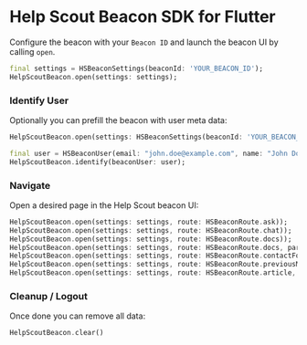 # Help Scout Beacon SDK for Flutter

Configure the beacon with your `Beacon ID` and launch the beacon UI by calling `open`.

```dart
final settings = HSBeaconSettings(beaconId: 'YOUR_BEACON_ID');
HelpScoutBeacon.open(settings: settings);
```

### Identify User

Optionally you can prefill the beacon with user meta data:

```dart
HelpScoutBeacon.open(settings: HSBeaconSettings(beaconId: 'YOUR_BEACON_ID'));

final user = HSBeaconUser(email: "john.doe@example.com", name: "John Doe");
HelpScoutBeacon.identify(beaconUser: user);

```

### Navigate

Open a desired page in the Help Scout beacon UI:

```dart
HelpScoutBeacon.open(settings: settings, route: HSBeaconRoute.ask));
HelpScoutBeacon.open(settings: settings, route: HSBeaconRoute.chat));
HelpScoutBeacon.open(settings: settings, route: HSBeaconRoute.docs));
HelpScoutBeacon.open(settings: settings, route: HSBeaconRoute.docs, parameter: 'search term'));
HelpScoutBeacon.open(settings: settings, route: HSBeaconRoute.contactForm));
HelpScoutBeacon.open(settings: settings, route: HSBeaconRoute.previousMessages));
HelpScoutBeacon.open(settings: settings, route: HSBeaconRoute.article, paramter: 'article id'));
```

### Cleanup / Logout

Once done you can remove all data:

```dart
HelpScoutBeacon.clear()
```
